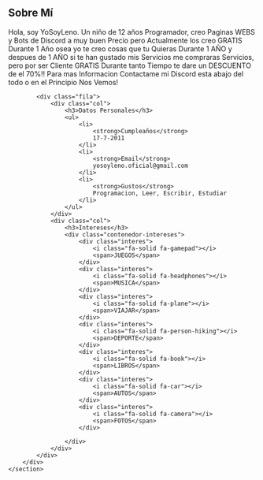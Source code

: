 <section id="sobremi" class="sobremi">
        <div class="contenido-seccion">
            <h2>Sobre Mí</h2>
            <p><span>Hola, soy YoSoyLeno.</span> Un niño de 12 años Programador, creo Paginas WEBS y Bots de Discord a muy buen Precio pero Actualmente los creo GRATIS Durante 1 Año osea yo te creo cosas que tu Quieras Durante 1 AÑO y despues de 1 AÑO si te han gustado mis Servicios me compraras Servicios, pero por ser Cliente GRATIS Durante tanto Tiempo te dare un DESCUENTO de el 70%!! Para mas Informacion Contactame mi Discord esta abajo del todo o en el Principio Nos Vemos!</p>

            <div class="fila">
                <div class="col">
                    <h3>Datos Personales</h3>
                    <ul>
                        <li>
                            <strong>Cumpleaños</strong>
                            17-7-2011
                        </li>
                        <li>
                            <strong>Email</strong>
                            yosoyleno.oficial@gmail.com
                        </li>
                        <li>
                            <strong>Gustos</strong>
                            Programacion, Leer, Escribir, Estudiar
                        </li>
                    </ul>
                </div>
                <div class="col">
                    <h3>Intereses</h3>
                    <div class="contenedor-intereses">
                        <div class="interes">
                            <i class="fa-solid fa-gamepad"></i>
                            <span>JUEGOS</span>
                        </div>
                        <div class="interes">
                            <i class="fa-solid fa-headphones"></i>
                            <span>MUSICA</span>
                        </div>
                        <div class="interes">
                            <i class="fa-solid fa-plane"></i>
                            <span>VIAJAR</span>
                        </div>
                        <div class="interes">
                            <i class="fa-solid fa-person-hiking"></i>
                            <span>DEPORTE</span>
                        </div>
                        <div class="interes">
                            <i class="fa-solid fa-book"></i>
                            <span>LIBROS</span>
                        </div>
                        <div class="interes">
                            <i class="fa-solid fa-car"></i>
                            <span>AUTOS</span>
                        </div>
                        <div class="interes">
                            <i class="fa-solid fa-camera"></i>
                            <span>FOTOS</span>
                        </div>
                        
                    </div>
                </div>
            </div>
        </div>
    </section>
